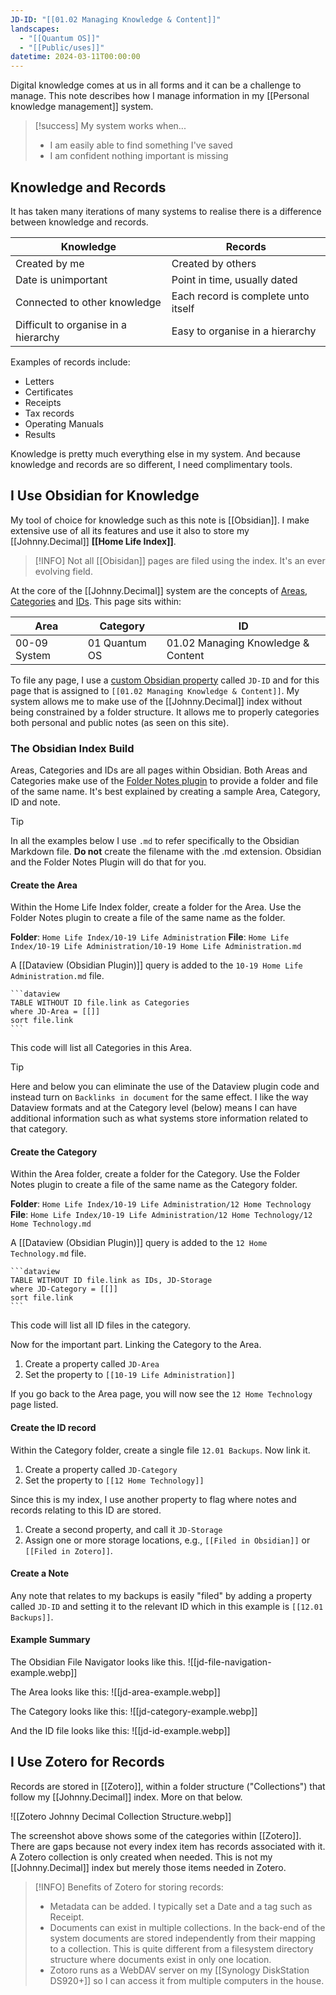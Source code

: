 ```yaml
---
JD-ID: "[[01.02 Managing Knowledge & Content]]"
landscapes:
  - "[[Quantum OS]]"
  - "[[Public/uses]]"
datetime: 2024-03-11T00:00:00
---
```

Digital knowledge comes at us in all forms and it can be a challenge to manage. This note describes how I manage information in my [[Personal knowledge management]] system.

> [!success] My system works when...
> - I am easily able to find something I've saved
> - I am confident nothing important is missing

## Knowledge and Records
It has taken many iterations of many systems to realise there is a difference between knowledge and records.

| Knowledge                            | Records                             |
| ------------------------------------ | ----------------------------------- |
| Created by me                        | Created by others                   |
| Date is unimportant                  | Point in time, usually dated        |
| Connected to other knowledge         | Each record is complete unto itself |
| Difficult to organise in a hierarchy | Easy to organise in a hierarchy     |
Examples of records include:
- Letters
- Certificates
- Receipts
- Tax records
- Operating Manuals
- Results

Knowledge is pretty much everything else in my system. And because knowledge and records are so different, I need complimentary tools.

## I Use Obsidian for Knowledge
My tool of choice for knowledge such as this note is [[Obsidian]]. I make extensive use of all its features and use it also to store my [[Johnny.Decimal]] **[[Home Life Index]]**.

> [!INFO] Not all [[Obisidan]] pages are filed using the index. It's an ever evolving field.

At the core of the [[Johnny.Decimal]] system are the concepts of [Areas, Categories](https://johnnydecimal.com/10-19-concepts/11-core/11.02-areas-and-categories/) and [IDs](https://johnnydecimal.com/10-19-concepts/11-core/11.03-ids/). This page sits within:

| Area         | Category      | ID                                 |
| ------------ | ------------- | ---------------------------------- |
| 00-09 System | 01 Quantum OS | 01.02 Managing Knowledge & Content |

To file any page, I use a [custom Obsidian property](https://help.obsidian.md/Editing+and+formatting/Properties) called `JD-ID` and for this page that is assigned to `[[01.02 Managing Knowledge & Content]]`. My system allows me to make use of the [[Johnny.Decimal]] index without being constrained by a folder structure. It allows me to properly categories both personal and public notes (as seen on this site).
### The Obsidian Index Build
Areas, Categories and IDs are all pages within Obsidian. Both Areas and Categories make use of the [Folder Notes plugin](https://github.com/LostPaul/obsidian-folder-notes) to provide a folder and file of the same name. It's best explained by creating a sample Area, Category, ID and note.

> [!TIP]
> In all the examples below I use `.md` to refer specifically to the Obsidian Markdown file. **Do not** create the filename with the .md extension. Obsidian and the Folder Notes Plugin will do that for you.
#### Create the Area
Within the Home Life Index folder, create a folder for the Area. Use the Folder Notes plugin to create a file of the same name as the folder.

**Folder**: `Home Life Index/10-19 Life Administration`
**File**: `Home Life Index/10-19 Life Administration/10-19 Home Life Administration.md`

A [[Dataview (Obsidian Plugin)]] query is added to the `10-19 Home Life Administration.md` file.

~~~
```dataview
TABLE WITHOUT ID file.link as Categories
where JD-Area = [[]]
sort file.link
```
~~~

This code will list all Categories in this Area.

> [!TIP]
> Here and below you can eliminate the use of the Dataview plugin code and instead turn on `Backlinks in document` for the same effect. I like the way Dataview formats and at the Category level (below) means I can have additional information such as what systems store information related to that category.
#### Create the Category
Within the Area folder, create a folder for the Category. Use the Folder Notes plugin to create a file of the same name as the Category folder.

**Folder**: `Home Life Index/10-19 Life Administration/12 Home Technology`
**File**: `Home Life Index/10-19 Life Administration/12 Home Technology/12 Home Technology.md`

A [[Dataview (Obsidian Plugin)]] query is added to the `12 Home Technology.md` file.

~~~
```dataview
TABLE WITHOUT ID file.link as IDs, JD-Storage
where JD-Category = [[]]
sort file.link
```
~~~
This  code will list all ID files in the category.

Now for the important part. Linking the Category to the Area. 

1. Create a property called `JD-Area`
2. Set the property to `[[10-19 Life Administration]]`

If you go back to the Area page, you will now see the `12 Home Technology` page listed.

#### Create the ID record
Within the Category folder, create a single file `12.01 Backups`.  Now link it.

1. Create a property called `JD-Category`
2. Set the property to `[[12 Home Technology]]`

Since this is my index, I use another property to flag where notes and records relating to this ID are stored.

1. Create a second property, and call it `JD-Storage`
2. Assign one or more storage locations, e.g., `[[Filed in Obsidian]]` or `[[Filed in Zotero]]`.

#### Create a Note
Any note that relates to my backups is easily "filed" by adding a property called `JD-ID` and setting it to the relevant ID which in this example is `[[12.01 Backups]]`.

#### Example Summary
The Obsidian File Navigator looks like this.
![[jd-file-navigation-example.webp]]

The Area looks like this:
![[jd-area-example.webp]]

The Category looks like this:
![[jd-category-example.webp]]

And the ID file looks like this:
![[jd-id-example.webp]]
## I Use Zotero for Records
Records are stored in [[Zotero]], within a folder structure ("Collections") that follow my [[Johnny.Decimal]] index. More on that below.

![[Zotero Johnny Decimal Collection Structure.webp]]

The screenshot above shows some of the categories within [[Zotero]]. There are gaps because not every index item has records associated with it. A Zotero collection is only created when needed. This is not my [[Johnny.Decimal]] index but merely those items needed in Zotero.

> [!INFO] Benefits of Zotero for storing records:
> - Metadata can be added. I typically set a Date and a tag such as Receipt.
> - Documents can exist in multiple collections. In the back-end of the system documents are stored independently from their mapping to a collection. This is quite different from a filesystem directory structure where documents exist in only one location.
> - Zotoro runs as a WebDAV server on my [[Synology DiskStation DS920+]] so I can access it from multiple computers in the house.

